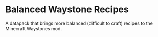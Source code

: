 # Balanced Waystone Recipes

A datapack that brings more balanced (difficult to craft) recipes to the Minecraft Waystones mod.
